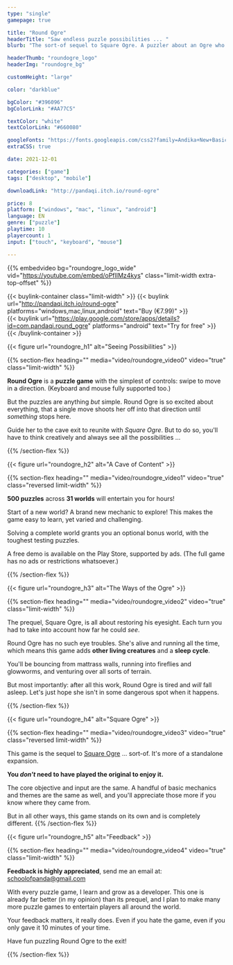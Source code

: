 ```yaml
---
type: "single"
gamepage: true

title: "Round Ogre"
headerTitle: "Saw endless puzzle possibilities ... "
blurb: "The sort-of sequel to Square Ogre. A puzzler about an Ogre who is just too excited about life."

headerThumb: "roundogre_logo"
headerImg: "roundogre_bg"

customHeight: "large"

color: "darkblue"

bgColor: "#396096"
bgColorLink: "#AA77C5"

textColor: "white"
textColorLink: "#660080"

googleFonts: "https://fonts.googleapis.com/css2?family=Andika+New+Basic:ital,wght@0,400;0,700;1,400;1,700&family=Hanalei+Fill&display=swap"
extraCSS: true

date: 2021-12-01

categories: ["game"]
tags: ["desktop", "mobile"]

downloadLink: "http://pandaqi.itch.io/round-ogre"

price: 8
platform: ["windows", "mac", "linux", "android"]
language: EN
genre: ["puzzle"]
playtime: 10
playercount: 1
input: ["touch", "keyboard", "mouse"]

---
```


{{% embedvideo bg="roundogre_logo_wide" vid="https://youtube.com/embed/oPflIMz4kys" class="limit-width extra-top-offset" %}}

{{< buylink-container class="limit-width" >}}
{{< buylink url="http://pandaqi.itch.io/round-ogre" platforms="windows,mac,linux,android" text="Buy (&euro;7.99)" >}} 		
{{< buylink url="https://play.google.com/store/apps/details?id=com.pandaqi.round_ogre" platforms="android" text="Try for free" >}} 
{{< /buylink-container >}}

<!-- Section 1: Seeing possibilities -->
<div class="image-as-heading">
{{< figure url="roundogre_h1" alt="Seeing Possibilities" >}}
</div>

{{% section-flex heading="" media="video/roundogre_video0" video="true" class="limit-width"  %}}

**Round Ogre** is a **puzzle game** with the simplest of controls: swipe to move in a direction. (Keyboard and mouse fully supported too.)

But the puzzles are anything _but_ simple. Round Ogre is so excited about everything, that a single move shoots her off into that direction until _something_ stops here.

Guide her to the cave exit to reunite with _Square Ogre_. But to do so, you'll have to think creatively and always see all the possibilities ...

{{% /section-flex %}}

<!-- Section 2: A Cave of Content -->
<div class="image-as-heading">
{{< figure url="roundogre_h2" alt="A Cave of Content" >}}
</div>

{{% section-flex heading="" media="video/roundogre_video1" video="true" class="reversed limit-width" %}}

**500 puzzles** across **31 worlds** will entertain you for hours!

Start of a new world? A brand new mechanic to explore! This makes the game easy to learn, yet varied and challenging.

Solving a complete world grants you an optional bonus world, with the toughest testing puzzles.

A free demo is available on the Play Store, supported by ads. (The full game has no ads or restrictions whatsoever.)

{{% /section-flex %}}

<!-- Section 3: The Ways of the Ogre -->
<div class="image-as-heading">
{{< figure url="roundogre_h3" alt="The Ways of the Ogre" >}}
</div>

{{% section-flex heading="" media="video/roundogre_video2" video="true" class="limit-width" %}}

The prequel, Square Ogre, is all about restoring his eyesight. Each turn you had to take into account how far he could _see_.

Round Ogre has no such eye troubles. She's alive and running all the time, which means this game adds **other living creatures** and a **sleep cycle**.

You'll be bouncing from mattrass walls, running into fireflies and glowworms, and venturing over all sorts of terrain. 

But most importantly: after all this work, Round Ogre is tired and _will_ fall asleep. Let's just hope she isn't in some dangerous spot when it happens.

{{% /section-flex %}}

<!-- Section 4: Square Ogre -->
<div class="image-as-heading">
{{< figure url="roundogre_h4" alt="Square Ogre" >}}
</div>

{{% section-flex heading="" media="video/roundogre_video3" video="true" class="reversed limit-width" %}}

This game is the sequel to [Square Ogre](https://pandaqi.com/square-ogre) ... sort-of. It's more of a standalone expansion.

**You _don't_ need to have played the original to enjoy it.**

The core objective and input are the same. A handful of basic mechanics and themes are the same as well, and you'll appreciate those more if you know where they came from.

But in all other ways, this game stands on its own and is completely different.
{{% /section-flex %}}

<!-- Section 5: Feedback -->
<div class="image-as-heading">
{{< figure url="roundogre_h5" alt="Feedback" >}}
</div>

{{% section-flex heading="" media="video/roundogre_video4" video="true" class="limit-width" %}}

**Feedback is highly appreciated**, send me an email at: [schoolofpanda@gmail.com](mailto:schoolofpanda@gmail.com)

With every puzzle game, I learn and grow as a developer. This one is already far better (in my opinion) than its prequel, and I plan to make many more puzzle games to entertain players all around the world.

Your feedback matters, it really does. Even if you hate the game, even if you only gave it 10 minutes of your time.

Have fun puzzling Round Ogre to the exit!

{{% /section-flex %}}
